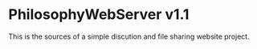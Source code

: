 # PhilosophyWebServer v1.1
This is the sources of a simple discution and file sharing website project.